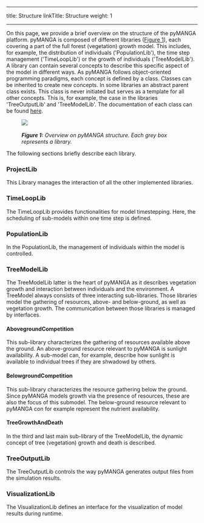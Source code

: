 
---
title: Structure
linkTitle: Structure
weight: 1

---

On this page, we provide a brief overview on the structure of the pyMANGA platform.
pyMANGA is composed of different libraries (<a href="/contribution/#Figure_1">Figure 1</a>), each covering a part of the full forest (vegetation) growth model.
This includes, for example, the distribution of individuals ('PopulationLib'), the time step management ('TimeLoopLib') or the growth of individuals ('TreeModelLib').
A library can contain several concepts to describe this specific aspect of the model in different ways.
As pyMANGA follows object-oriented programming paradigms, each concept is defined by a class.
Classes can be inherited to create new concepts.
In some libraries an abstract parent class exists. 
This class is never initiated but serves as a template for all other concepts.
This is, for example, the case in the libraries 'TreeOutputLib' and 'TreeModelLib'.
The documentation of each class can be found [here](https://jbathmann.github.io/pyMANGA/annotated.html).


<figure class="alert">
    <img id="Figure_1" src="/pictures/contribution/manga_structure.png">
    <figcaption>
        <i><br><strong>Figure 1:</strong> Overview on pyMANGA structure. Each grey box represents a library.</i>
    </figcaption>
</figure><p>

The following sections briefly describe each library.


### ProjectLib

This Library manages the interaction of all the other implemented libraries.

### TimeLoopLib

The TimeLoopLib provides functionalities for model timestepping.
Here, the scheduling of sub-models within one time step is defined.

### PopulationLib

In the PopulationLib, the management of individuals within the model is controlled.

### TreeModelLib

The TreeModelLib latter is the heart of pyMANGA as it describes vegetation growth and interaction between individuals and the environment.
A TreeModel always consists of three interacting sub-libraries. 
Those libraries model the gathering of resources, above- and below-ground, as well as vegetation growth.
The communication between those libraries is managed by interfaces. 

#### AbovegroundCompetition

This sub-library characterizes the gathering of resources available above the ground.
An above-ground resource relevant to pyMANGA is sunlight availability.
A sub-model can, for example, describe how sunlight is available to individual trees if they are shwadowd by others.

#### BelowgroundCompetition

This sub-library characterizes the resource gathering below the ground.
Since pyMANGA models growth via the presence of resources, these are also the focus of this submodel.
The below-ground resource relevant to pyMANGA con for example represent the nutrient availability.

#### TreeGrowthAndDeath

In the third and last main sub-library of the TreeModelLib, the dynamic concept of tree (vegetation) growth and death is described.

### TreeOutputLib

The TreeOutputLib controls the way pyMANGA generates output files from the simulation results.

### VisualizationLib

The VisualizationLib defines an interface for the visualization of model results during runtime.

